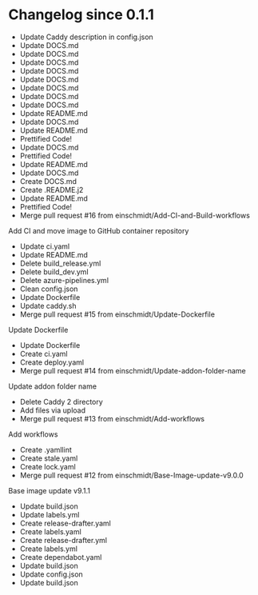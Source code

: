 # Changelog since 0.1.1
- Update Caddy description in config.json 
- Update DOCS.md 
- Update DOCS.md 
- Update DOCS.md 
- Update DOCS.md 
- Update DOCS.md 
- Update DOCS.md 
- Update DOCS.md 
- Update DOCS.md 
- Update README.md 
- Update DOCS.md 
- Update README.md 
- Prettified Code! 
- Update DOCS.md 
- Prettified Code! 
- Update README.md 
- Update DOCS.md 
- Create DOCS.md 
- Create .README.j2 
- Update README.md 
- Prettified Code! 
- Merge pull request #16 from einschmidt/Add-CI-and-Build-workflows

Add CI and move image to GitHub container repository 
- Update ci.yaml 
- Update README.md 
- Delete build_release.yml 
- Delete build_dev.yml 
- Delete azure-pipelines.yml 
- Clean config.json 
- Update Dockerfile 
- Update caddy.sh 
- Merge pull request #15 from einschmidt/Update-Dockerfile

Update Dockerfile 
- Update Dockerfile 
- Create ci.yaml 
- Create deploy.yaml 
- Merge pull request #14 from einschmidt/Update-addon-folder-name

Update addon folder name 
- Delete Caddy 2 directory 
- Add files via upload 
- Merge pull request #13 from einschmidt/Add-workflows

Add workflows 
- Create .yamllint 
- Create stale.yaml 
- Create lock.yaml 
- Merge pull request #12 from einschmidt/Base-Image-update-v9.0.0

Base image update v9.1.1 
- Update build.json 
- Update labels.yml 
- Create release-drafter.yaml 
- Create labels.yaml 
- Create release-drafter.yml 
- Create labels.yml 
- Create dependabot.yaml 
- Update build.json 
- Update config.json 
- Update build.json 
